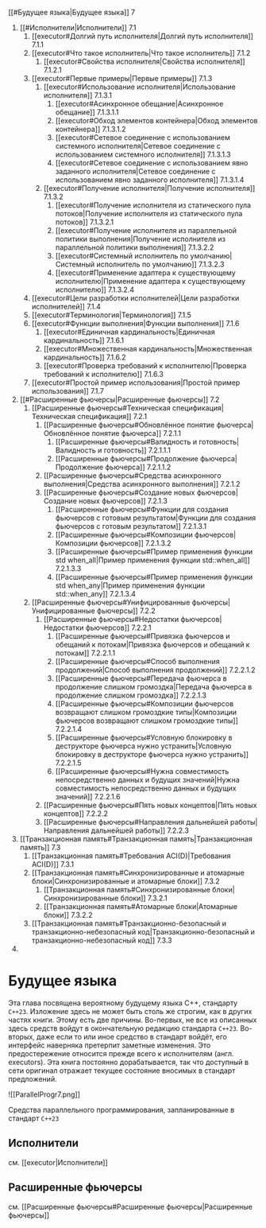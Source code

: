 
[[#Будущее языка|Будущее языка]] 7
1. [[#Исполнители|Исполнители]] 7.1
	1. [[executor#Долгий путь исполнителя|Долгий путь исполнителя]] 7.1.1
	2. [[executor#Что такое исполнитель|Что такое исполнитель]] 7.1.2
		1. [[executor#Свойства исполнителя|Свойства исполнителя]] 7.1.2.1
	3. [[executor#Первые примеры|Первые примеры]] 7.1.3
		1. [[executor#Использование исполнителя|Использование исполнителя]] 7.1.3.1
			1. [[executor#Асинхронное обещание|Асинхронное обещание]] 7.1.3.1.1
			2. [[executor#Обход элементов контейнера|Обход элементов контейнера]] 7.1.3.1.2
			3. [[executor#Сетевое соединение с использованием системного исполнителя|Сетевое соединение с использованием системного исполнителя]] 7.1.3.1.3
			4. [[executor#Сетевое соединение с использованием явно заданного исполнителя|Сетевое соединение с использованием явно заданного исполнителя]] 7.1.3.1.4
		2. [[executor#Получение исполнителя|Получение исполнителя]] 7.1.3.2
			1. [[executor#Получение исполнителя из статического пула потоков|Получение исполнителя из статического пула потоков]] 7.1.3.2.1
			2. [[executor#Получение исполнителя из параллельной политики выполнения|Получение исполнителя из параллельной политики выполнения]] 7.1.3.2.2
			3. [[executor#Системный исполнитель по умолчанию|Системный исполнитель по умолчанию]] 7.1.3.2.3
			4. [[executor#Применение адаптера к существующему исполнителю|Применение адаптера к существующему исполнителю]] 7.1.3.2.4
	4. [[executor#Цели разработки исполнителей|Цели разработки исполнителей]] 7.1.4
	5. [[executor#Терминология|Терминология]] 7.1.5
	6. [[executor#Функции выполнения|Функции выполнения]] 7.1.6
		1. [[executor#Единичная кардинальность|Единичная кардинальность]] 7.1.6.1
		2. [[executor#Множественная кардинальность|Множественная кардинальность]] 7.1.6.2
		3. [[executor#Проверка требований к исполнителю|Проверка требований к исполнителю]] 7.1.6.3
	7. [[executor#Простой пример использования|Простой пример использования]] 7.1.7
2. [[#Расширенные фьючерсы|Расширенные фьючерсы]] 7.2
	1. [[Расширенные фьючерсы#Техническая спецификация|Техническая спецификация]] 7.2.1
		1. [[Расширенные фьючерсы#Обновлённое понятие фьючерса|Обновлённое понятие фьючерса]] 7.2.1.1
			1. [[Расширенные фьючерсы#Валидность и готовность|Валидность и готовность]] 7.2.1.1.1
			2. [[Расширенные фьючерсы#Продолжение фьючерса|Продолжение фьючерса]] 7.2.1.1.2
		2. [[Расширенные фьючерсы#Средства асинхронного выполнения|Средства асинхронного выполнения]] 7.2.1.2
		3. [[Расширенные фьючерсы#Создание новых фьючерсов|Создание новых фьючерсов]] 7.2.1.3
			1. [[Расширенные фьючерсы#Функции для создания фьючерсов с готовым результатом|Функции для создания фьючерсов с готовым результатом]] 7.2.1.3.1
			2. [[Расширенные фьючерсы#Композиции фьючерсов|Композиции фьючерсов]] 7.2.1.3.2
			3. [[Расширенные фьючерсы#Пример применения функции std when_all|Пример применения функции std::when_all]] 7.2.1.3.3
			4. [[Расширенные фьючерсы#Пример применения функции std when_any|Пример применения функции std::when_any]] 7.2.1.3.4
	2. [[Расширенные фьючерсы#Унифицированные фьючерсы|Унифицированные фьючерсы]] 7.2.2
		1. [[Расширенные фьючерсы#Недостатки фьючерсов|Недостатки фьючерсов]] 7.2.2.1
			1. [[Расширенные фьючерсы#Привязка фьючерсов и обещаний к потокам|Привязка фьючерсов и обещаний к потокам]] 7.2.2.1.1
			2. [[Расширенные фьючерсы#Способ выполнения продолжений|Способ выполнения продолжений]] 7.2.2.1.2
			3. [[Расширенные фьючерсы#Передача фьючерса в продолжение слишком громоздка|Передача фьючерса в продолжение слишком громоздка]] 7.2.2.1.3
			4. [[Расширенные фьючерсы#Композиции фьючерсов возвращают слишком громоздкие типы|Композиции фьючерсов возвращают слишком громоздкие типы]] 7.2.2.1.4
			5. [[Расширенные фьючерсы#Условную блокировку в деструкторе фьючерса нужно устранить|Условную блокировку в деструкторе фьючерса нужно устранить]] 7.2.2.1.5
			6. [[Расширенные фьючерсы#Нужна совместимость непосредственно данных и будущих значений|Нужна совместимость непосредственно данных и будущих значений]] 7.2.2.1.6
		2. [[Расширенные фьючерсы#Пять новых концептов|Пять новых концептов]] 7.2.2.2
		3. [[Расширенные фьючерсы#Направления дальнейшей работы|Направления дальнейшей работы]] 7.2.2.3
3. [[Транзакционная память#Транзакционная память|Транзакционная память]] 7.3
	1. [[Транзакционная память#Требования ACI(D)|Требования ACI(D)]] 7.3.1
	2. [[Транзакционная память#Синхронизированные и атомарные блоки|Синхронизированные и атомарные блоки]] 7.3.2
		1. [[Транзакционная память#Синхронизированные блоки|Синхронизированные блоки]] 7.3.2.1
		2. [[Транзакционная память#Атомарные блоки|Атомарные блоки]] 7.3.2.2
	3. [[Транзакционная память#Транзакционно-безопасный и транзакционно-небезопасный код|Транзакционно-безопасный и транзакционно-небезопасный код]] 7.3.3
4. 

# Будущее языка

Эта глава посвящена вероятному будущему языка C++, стандарту `C++23`. Изложение здесь не может быть столь же строгим, как в других частях книги. Этому есть две причины. Во-первых, не все из описанных здесь средств войдут в окончательную редакцию стандарта `C++23`. Во-вторых, даже если то или иное средство в стандарт войдёт, его интерфейс наверняка претерпит заметные изменения. Это предостережение относится прежде всего к исполнителям (англ. executors). Эта книга постоянно дорабатывается, так что доступный в сети оригинал отражает текущее состояние вносимых в стандарт предложений.

![[ParallelProgr7.png]]

Средства параллельного программирования, запланированные в стандарт `C++23`

## Исполнители

см. [[executor|Исполнители]]

## Расширенные фьючерсы

см. [[Расширенные фьючерсы#Расширенные фьючерсы|Расширенные фьючерсы]]
































